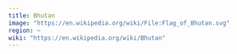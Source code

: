 ```yaml
---
title: Bhutan
image: "https://en.wikipedia.org/wiki/File:Flag_of_Bhutan.svg"
region: ~
wiki: "https://en.wikipedia.org/wiki/Bhutan"
---
```

